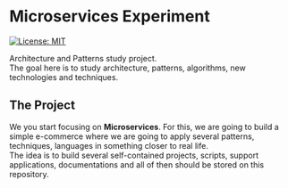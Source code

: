 # Microservices Experiment
[![License: MIT](https://img.shields.io/badge/License-MIT-yellow.svg)](https://opensource.org/licenses/MIT)  

Architecture and Patterns study project.  
The goal here is to study architecture, patterns, algorithms, new technologies and techniques.  

## The Project
We you start focusing on **Microservices**. For this, we are going to build a simple e-commerce where we are going to 
apply several patterns, techniques, languages in something closer to real life.  
The idea is to build several self-contained projects, scripts, support applications, documentations and all of then should 
be stored on this repository. 
